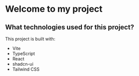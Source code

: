 # Welcome to my project

## What technologies  used for this project?

This project is built with:

- Vite
- TypeScript
- React
- shadcn-ui
- Tailwind CSS
